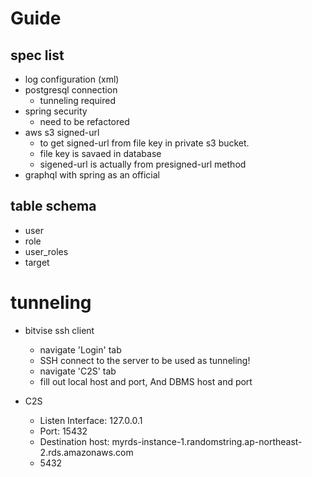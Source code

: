 # Guide

## spec list

- log configuration (xml)
- postgresql connection
  - tunneling required
- spring security
  - need to be refactored
- aws s3 signed-url
  - to get signed-url from file key in private s3 bucket.
  - file key is savaed in database
  - sigened-url is actually from presigned-url method
- graphql with spring as an official

## table schema

- user
- role
- user_roles
- target

# tunneling

- bitvise ssh client
  - navigate 'Login' tab
  - SSH connect to the server to be used as tunneling! 
  - navigate 'C2S' tab
  - fill out local host and port, And DBMS host and port

- C2S
  - Listen Interface: 127.0.0.1
  - Port: 15432
  - Destination host: myrds-instance-1.randomstring.ap-northeast-2.rds.amazonaws.com
  - 5432
